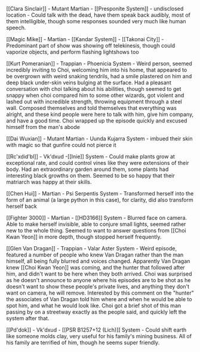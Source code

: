 

[[Clara Sinclair]] - Mutant Martian - [[Presponite System]] - undisclosed location - Could talk with the dead, have them speak back audibly, most of them intelligible, though some responses sounded very much like human speech.

[[Magic Mike]] - Martian - [[Kandar System]] - [[Takonai City]] - Predominant part of show was showing off telekinesis, though could vaporize objects, and perform flashing lightshows too

[[Kurt Pomeranian]] - Trappian - Phoenicia System - Weird person, seemed incredibly inviting to Choi, welcoming him into his home, that appeared to be overgrown with weird snaking tendrils, had a smile plastered on him and deep black under-skin veins bulging at the surface. Had a pleasant conversation with choi talking about his abilities, though seemed to get snappy when choi compared him to some other wizards, got violent and lashed out with incredible strength, throwing equipment through a steel wall. Composed themselves and told themselves that everything was alright, and these kind people were here to talk with him, give him company, and have a good time. Choi wrapped up the episode quickly and excused himself from the man's abode

[[Dai Wuxian]] - Mutant Martian - Uunda Kujarra System - imbued their skin with magic so that gunfire could not pierce it

[[Rc'xdid'bl]] - Vk'dxud -[[Inie]] System - Could make plants grow at exceptional rate, and could control vines like they were extensions of their body. Had an extraordinary garden around them, some plants had interesting black growths on them. Seemed to be so happy that their matriarch was happy at their skills.

[[Chen Hui]] - Martian - Psi Serpentis System - Transformed herself into the form of an animal (a large python in this case), for clarity, did also transform herself back

[[Fighter 3000]] - Martian - [[HD3166]] System - Blurred face on camera. Able to make herself invisible, able to conjure small lights, seemed rather new to the whole thing. Seemed to want to answer questions from [[Choi Kwan Yeon]] in more depth, though stopped herself frequently.

[[Glen Van Dragan]] - Trappian - Valar Aster System - Weird episode, featured a number of people who knew Van Dragan rather than the man himself, all being fully blurred and voices changed. Apparently Van Dragan knew [[Choi Kwan Yeon]] was coming, and the hunter that followed after him, and didn't want to be here when they both arrived. Choi was surprised as he doesn't announce to anyone where his episodes are to be shot as he doesn't want to show these people's private lives, and anything they don't want on camera, he will remove. Interested by this comment on the "hunter" the associates of Van Dragan told him where and when he would be able to spot him, and what he would look like. Choi got a brief shot of this man passing by on a streetway exactly as the people said, and quickly left the system after that.

[[Pd'dok]] - Vk'dxud - [[PSR B1257+12 (Lich)]] System - Could shift earth like someone molds clay, very useful for his family's mining business. All of his family are terrified of him, though he seems super friendly.






